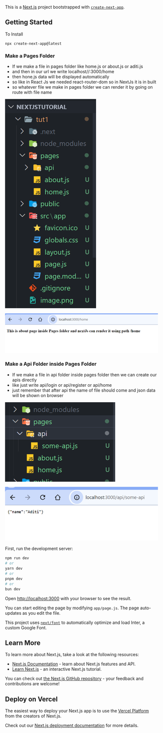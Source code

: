 This is a [Next.js](https://nextjs.org/) project bootstrapped with [`create-next-app`](https://github.com/vercel/next.js/tree/canary/packages/create-next-app).

## Getting Started
To Install 

    npx create-next-app@latest 

### Make a Pages Folder
+ If we make a file in pages folder like home.js or about.js or aditi.js
+ and then in our url we write localhost//:3000/home 
+ then hone.js data will be displayed automatically 
+ so like in React Js we needed react-router-dom so in NextJs it is in built
+ so whatever file we make in pages folder we can render it by going on route with file name
  
![alt text](image-1.png)

![alt text](image.png)

### Make a Api Folder inside Pages Folder

+ If we make a file in api folder inside pages folder then we can create our apis directly
+ like just write api/login or api/register or api/home 
+ just remember that after api the name of file should come and json data will be shown on browser
  
![alt text](image-3.png)

![alt text](image-2.png)



First, run the development server:

```bash
npm run dev
# or
yarn dev
# or
pnpm dev
# or
bun dev
```

Open [http://localhost:3000](http://localhost:3000) with your browser to see the result.

You can start editing the page by modifying `app/page.js`. The page auto-updates as you edit the file.

This project uses [`next/font`](https://nextjs.org/docs/basic-features/font-optimization) to automatically optimize and load Inter, a custom Google Font.

## Learn More

To learn more about Next.js, take a look at the following resources:

- [Next.js Documentation](https://nextjs.org/docs) - learn about Next.js features and API.
- [Learn Next.js](https://nextjs.org/learn) - an interactive Next.js tutorial.

You can check out [the Next.js GitHub repository](https://github.com/vercel/next.js/) - your feedback and contributions are welcome!

## Deploy on Vercel

The easiest way to deploy your Next.js app is to use the [Vercel Platform](https://vercel.com/new?utm_medium=default-template&filter=next.js&utm_source=create-next-app&utm_campaign=create-next-app-readme) from the creators of Next.js.

Check out our [Next.js deployment documentation](https://nextjs.org/docs/deployment) for more details.
